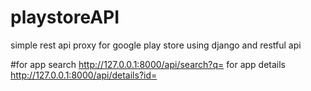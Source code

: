 # playstoreAPI
 simple rest api proxy for google play store using django and restful api
 
 
 #for app search 
 http://127.0.0.1:8000/api/search?q=
for app details
http://127.0.0.1:8000/api/details?id=
